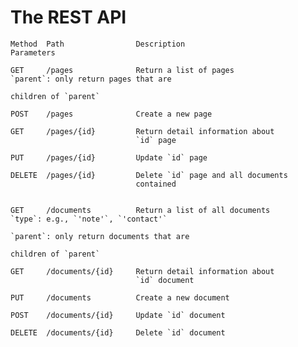 # The REST API

    Method  Path                Description                         Parameters

    GET     /pages              Return a list of pages              `parent`: only return pages that are
                                                                    children of `parent`

    POST    /pages              Create a new page

    GET     /pages/{id}         Return detail information about 
                                `id` page

    PUT     /pages/{id}         Update `id` page

    DELETE  /pages/{id}         Delete `id` page and all documents
                                contained


    GET     /documents          Return a list of all documents      `type`: e.g., `'note'`, `'contact'`
                                                                    `parent`: only return documents that are
                                                                    children of `parent`

    GET     /documents/{id}     Return detail information about
                                `id` document

    PUT     /documents          Create a new document

    POST    /documents/{id}     Update `id` document

    DELETE  /documents/{id}     Delete `id` document


